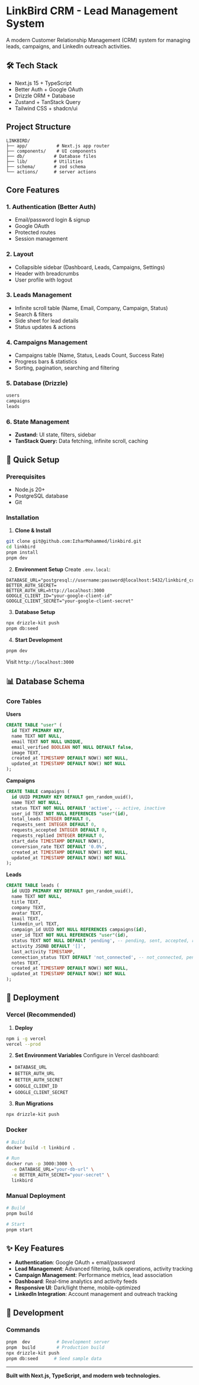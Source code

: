 # LinkBird CRM - Lead Management System

A modern Customer Relationship Management (CRM) system for managing leads, campaigns, and LinkedIn outreach activities.

## 🛠️ Tech Stack

- Next.js 15 + TypeScript
- Better Auth + Google OAuth
- Drizzle ORM + Database
- Zustand + TanStack Query
- Tailwind CSS + shadcn/ui

## Project Structure

```
LINKBIRD/
├── app/           # Next.js app router
├── components/    # UI components
├── db/           # Database files
├── lib/          # Utilities
├── schema/       # zod schema
└── actions/      # server actions
```

## Core Features

### 1. Authentication (Better Auth)

- Email/password login & signup
- Google OAuth
- Protected routes
- Session management

### 2. Layout

- Collapsible sidebar (Dashboard, Leads, Campaigns, Settings)
- Header with breadcrumbs
- User profile with logout

### 3. Leads Management

- Infinite scroll table (Name, Email, Company, Campaign, Status)
- Search & filters
- Side sheet for lead details
- Status updates & actions

### 4. Campaigns Management

- Campaigns table (Name, Status, Leads Count, Success Rate)
- Progress bars & statistics
- Sorting, pagination, searching and filtering  

### 5. Database (Drizzle)

```sql
users
campaigns
leads
```

### 6. State Management

- **Zustand:** UI state, filters, sidebar
- **TanStack Query:** Data fetching, infinite scroll, caching

## 🚀 Quick Setup

### Prerequisites

- Node.js 20+
- PostgreSQL database
- Git

### Installation

1. **Clone & Install**

```bash
git clone git@github.com:IzharMohammed/linkbird.git
cd linkbird
pnpm install
pnpm dev
```

2. **Environment Setup**
   Create `.env.local`:

```env
DATABASE_URL="postgresql://username:password@localhost:5432/linkbird_crm"
BETTER_AUTH_SECRET=
BETTER_AUTH_URL=http://localhost:3000
GOOGLE_CLIENT_ID="your-google-client-id"
GOOGLE_CLIENT_SECRET="your-google-client-secret"
```

3. **Database Setup**

```bash
npx drizzle-kit push
pnpm db:seed
```

4. **Start Development**

```bash
pnpm dev
```

Visit `http://localhost:3000`

## 📊 Database Schema

### Core Tables

**Users**

```sql
CREATE TABLE "user" (
  id TEXT PRIMARY KEY,
  name TEXT NOT NULL,
  email TEXT NOT NULL UNIQUE,
  email_verified BOOLEAN NOT NULL DEFAULT false,
  image TEXT,
  created_at TIMESTAMP DEFAULT NOW() NOT NULL,
  updated_at TIMESTAMP DEFAULT NOW() NOT NULL
);
```

**Campaigns**

```sql
CREATE TABLE campaigns (
  id UUID PRIMARY KEY DEFAULT gen_random_uuid(),
  name TEXT NOT NULL,
  status TEXT NOT NULL DEFAULT 'active', -- active, inactive
  user_id TEXT NOT NULL REFERENCES "user"(id),
  total_leads INTEGER DEFAULT 0,
  requests_sent INTEGER DEFAULT 0,
  requests_accepted INTEGER DEFAULT 0,
  requests_replied INTEGER DEFAULT 0,
  start_date TIMESTAMP DEFAULT NOW(),
  conversion_rate TEXT DEFAULT '0.0%',
  created_at TIMESTAMP DEFAULT NOW() NOT NULL,
  updated_at TIMESTAMP DEFAULT NOW() NOT NULL
);
```

**Leads**

```sql
CREATE TABLE leads (
  id UUID PRIMARY KEY DEFAULT gen_random_uuid(),
  name TEXT NOT NULL,
  title TEXT,
  company TEXT,
  avatar TEXT,
  email TEXT,
  linkedin_url TEXT,
  campaign_id UUID NOT NULL REFERENCES campaigns(id),
  user_id TEXT NOT NULL REFERENCES "user"(id),
  status TEXT NOT NULL DEFAULT 'pending', -- pending, sent, accepted, replied, do_not_contact
  activity JSONB DEFAULT '[]',
  last_activity TIMESTAMP,
  connection_status TEXT DEFAULT 'not_connected', -- not_connected, pending, connected
  notes TEXT,
  created_at TIMESTAMP DEFAULT NOW() NOT NULL,
  updated_at TIMESTAMP DEFAULT NOW() NOT NULL
);
```

## 🚀 Deployment

### Vercel (Recommended)

1. **Deploy**

```bash
npm i -g vercel
vercel --prod
```

2. **Set Environment Variables**
   Configure in Vercel dashboard:

- `DATABASE_URL`
- `BETTER_AUTH_URL`
- `BETTER_AUTH_SECRET`
- `GOOGLE_CLIENT_ID`
- `GOOGLE_CLIENT_SECRET`

3. **Run Migrations**

```bash
npx drizzle-kit push
```

### Docker

```bash
# Build
docker build -t linkbird .

# Run
docker run -p 3000:3000 \
  -e DATABASE_URL="your-db-url" \
  -e BETTER_AUTH_SECRET="your-secret" \
  linkbird
```

### Manual Deployment

```bash
# Build
pnpm build

# Start
pnpm start
```

## ✨ Key Features

- **Authentication**: Google OAuth + email/password
- **Lead Management**: Advanced filtering, bulk operations, activity tracking
- **Campaign Management**: Performance metrics, lead association
- **Dashboard**: Real-time analytics and activity feeds
- **Responsive UI**: Dark/light theme, mobile-optimized
- **LinkedIn Integration**: Account management and outreach tracking

## 🧪 Development

### Commands

```bash
pnpm  dev          # Development server
pnpm  build        # Production build
npx drizzle-kit push
pnpm db:seed      # Seed sample data
```
---

**Built with Next.js, TypeScript, and modern web technologies.**
